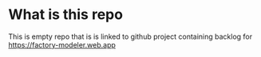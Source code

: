 # What is this repo
This is empty repo that is is linked to github project containing backlog for https://factory-modeler.web.app
